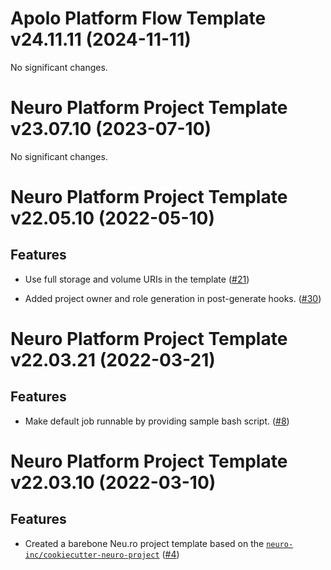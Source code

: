 Apolo Platform Flow Template v24.11.11 (2024-11-11)
===================================================


No significant changes.


Neuro Platform Project Template v23.07.10 (2023-07-10)
======================================================


No significant changes.


Neuro Platform Project Template v22.05.10 (2022-05-10)
======================================================


Features
--------


- Use full storage and volume URIs in the template ([#21](https://github.com/neuro-inc/cookiecutter-neuro-project-barebone/issues/21))

- Added project owner and role generation in post-generate hooks. ([#30](https://github.com/neuro-inc/cookiecutter-neuro-project-barebone/issues/30))


Neuro Platform Project Template v22.03.21 (2022-03-21)
======================================================


Features
--------


- Make default job runnable by providing sample bash script. ([#8](https://github.com/neuro-inc/cookiecutter-neuro-project-barebone/issues/8))


Neuro Platform Project Template v22.03.10 (2022-03-10)
======================================================


Features
--------


- Created a barebone Neu.ro project template based on the [`neuro-inc/cookiecutter-neuro-project`](https://github.com/neuro-inc/cookiecutter-neuro-project) ([#4](https://github.com/neuro-inc/cookiecutter-neuro-project-barebone/issues/4))

